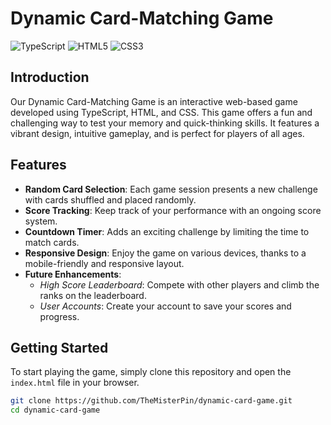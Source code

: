 # Dynamic Card-Matching Game

![TypeScript](https://img.shields.io/badge/-TypeScript-blue?style=flat&logo=TypeScript) ![HTML5](https://img.shields.io/badge/-HTML5-orange?style=flat&logo=HTML5) ![CSS3](https://img.shields.io/badge/-CSS3-blue?style=flat&logo=CSS3)

## Introduction
Our Dynamic Card-Matching Game is an interactive web-based game developed using TypeScript, HTML, and CSS. This game offers a fun and challenging way to test your memory and quick-thinking skills. It features a vibrant design, intuitive gameplay, and is perfect for players of all ages.

## Features
- **Random Card Selection**: Each game session presents a new challenge with cards shuffled and placed randomly.
- **Score Tracking**: Keep track of your performance with an ongoing score system.
- **Countdown Timer**: Adds an exciting challenge by limiting the time to match cards.
- **Responsive Design**: Enjoy the game on various devices, thanks to a mobile-friendly and responsive layout.
- **Future Enhancements**:
  - *High Score Leaderboard*: Compete with other players and climb the ranks on the leaderboard.
  - *User Accounts*: Create your account to save your scores and progress.

## Getting Started
To start playing the game, simply clone this repository and open the `index.html` file in your browser.

```bash
git clone https://github.com/TheMisterPin/dynamic-card-game.git
cd dynamic-card-game
